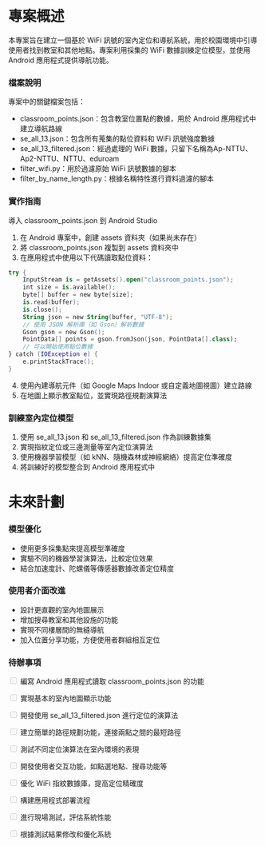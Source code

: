 # 專案概述

本專案旨在建立一個基於 WiFi 訊號的室內定位和導航系統，用於校園環境中引導使用者找到教室和其他地點。專案利用採集的 WiFi 數據訓練定位模型，並使用 Android 應用程式提供導航功能。

### 檔案說明
專案中的關鍵檔案包括：

- classroom_points.json：包含教室位置點的數據，用於 Android 應用程式中建立導航路線
- se_all_13.json：包含所有蒐集的點位資料和 WiFi 訊號強度數據
- se_all_13_filtered.json：經過處理的 WiFi 數據，只留下名稱為Ap-NTTU、Ap2-NTTU、NTTU、eduroam
- filter_wifi.py：用於過濾原始 WiFi 訊號數據的腳本
- filter_by_name_length.py：根據名稱特性進行資料過濾的腳本

### 實作指南
導入 classroom_points.json 到 Android Studio

1. 在 Android 專案中，創建 assets 資料夾（如果尚未存在）
2. 將 classroom_points.json 複製到 assets 資料夾中
3. 在應用程式中使用以下代碼讀取點位資料：
```kotlin
try {
    InputStream is = getAssets().open("classroom_points.json");
    int size = is.available();
    byte[] buffer = new byte[size];
    is.read(buffer);
    is.close();
    String json = new String(buffer, "UTF-8");
    // 使用 JSON 解析庫（如 Gson）解析數據
    Gson gson = new Gson();
    PointData[] points = gson.fromJson(json, PointData[].class);
    // 可以開始使用點位數據
} catch (IOException e) {
    e.printStackTrace();
}
```
4. 使用內建導航元件（如 Google Maps Indoor 或自定義地圖視圖）建立路線
5. 在地圖上顯示教室點位，並實現路徑規劃演算法

### 訓練室內定位模型
1. 使用 se_all_13.json 和 se_all_13_filtered.json 作為訓練數據集
2. 實現指紋定位或三邊測量等室內定位演算法
3. 使用機器學習模型（如 kNN、隨機森林或神經網絡）提高定位準確度
4. 將訓練好的模型整合到 Android 應用程式中


# 未來計劃
### 模型優化
- 使用更多採集點來提高模型準確度
- 實驗不同的機器學習演算法，比較定位效果
- 結合加速度計、陀螺儀等傳感器數據改善定位精度

### 使用者介面改進
- 設計更直觀的室內地圖展示
- 增加搜尋教室和其他設施的功能
- 實現不同樓層間的無縫導航
- 加入位置分享功能，方便使用者群組相互定位

### 待辦事項
<input disabled="" type="checkbox"> 編寫 Android 應用程式讀取 classroom_points.json 的功能

<input disabled="" type="checkbox"> 實現基本的室內地圖顯示功能

<input disabled="" type="checkbox"> 開發使用 se_all_13_filtered.json 進行定位的演算法

<input disabled="" type="checkbox"> 建立簡單的路徑規劃功能，連接兩點之間的最短路徑

<input disabled="" type="checkbox"> 測試不同定位演算法在室內環境的表現

<input disabled="" type="checkbox"> 開發使用者交互功能，如點選地點、搜尋功能等

<input disabled="" type="checkbox"> 優化 WiFi 指紋數據庫，提高定位精確度

<input disabled="" type="checkbox"> 構建應用程式部署流程

<input disabled="" type="checkbox"> 進行現場測試，評估系統性能

<input disabled="" type="checkbox"> 根據測試結果修改和優化系統
